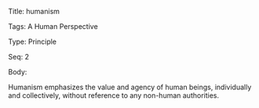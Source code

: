 Title:  humanism

Tags:   A Human Perspective

Type:   Principle

Seq:    2

Body: 

Humanism emphasizes the value and agency of human beings, individually and collectively, without reference to any non-human authorities. 

